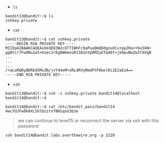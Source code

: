 - `ls`

```
bandit13@bandit:~$ ls
sshkey.private
```

- `cat`

```
bandit13@bandit:~$ cat sshkey.private 
-----BEGIN RSA PRIVATE KEY-----
MIIEpAIBAAKCAQEAxkkOE83W2cOT7IWhFc9aPaaQmQDdgzuXCv+ppZHa++buSkN+
gg0tcr7Fw8NLGa5+Uzec2rEg0WmeevB13AIoYp0MZyETq46t+jk9puNwZwIt9XgB
...
...
...
/+aLoRQ0yBDRbdXMsZN/jvY44eM+xRLdRVyMmdPtP8belRi2E2aEzA==
-----END RSA PRIVATE KEY-----
```

- `ssh`

```
bandit13@bandit:~$ ssh -i sshkey.private bandit14@localhost
bandit14@bandit:~$
```

```
bandit14@bandit:~$ cat /etc/bandit_pass/bandit14
4wcYUJFw0k0XLShlDzztnTBHiqxU3b3e
```

> we can continue to level15 or reconnect the server via ssh with this password

```
ssh bandit14@bandit.labs.overthewire.org -p 2220
```